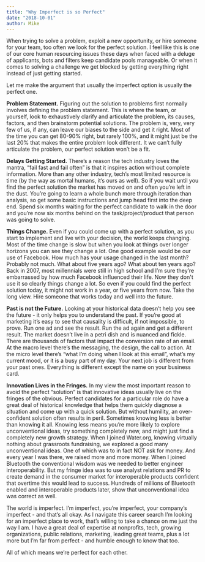 ```yaml
---
title: "Why Imperfect is so Perfect"
date: "2018-10-01"
author: Mike
---
```


When trying to solve a problem, exploit a new opportunity, or hire someone for your team, too often we look for the perfect solution. I feel like this is one of our core human resourcing issues these days when faced with a deluge of applicants, bots and filters keep candidate pools manageable. Or when it comes to solving a challenge we get blocked by getting everything right instead of just getting started.

<!-- more -->

Let me make the argument that usually the imperfect option is usually the perfect one.

**Problem Statement.** Figuring out the solution to problems first normally involves defining the problem statement. This is where the team, or yourself, look to exhaustively clarify and articulate the problem, its causes, factors, and then brainstorm potential solutions. The problem is, very, very few of us, if any, can leave our biases to the side and get it right. Most of the time you can get 80-90% right, but rarely 100%, and it might just be the last 20% that makes the entire problem look different. It we can’t fully articulate the problem, our perfect solution won’t be a fit.

**Delays Getting Started.** There’s a reason the tech industry loves the mantra, “fail fast and fail often” is that it inspires action without complete information. More than any other industry, tech’s most limited resource is time (by the way as mortal humans, it’s ours as well). So if you wait until you find the perfect solution the market has moved on and often you’re left in the dust. You’re going to learn a whole bunch more through iteration than analysis, so get some basic instructions and jump head first into the deep end. Spend six months waiting for the perfect candidate to walk in the door and you’re now six months behind on the task/project/product that person was going to solve.

**Things Change.** Even if you could come up with a perfect solution, as you start to implement and live with your decision, the world keeps changing. Most of the time change is slow but when you look at things over longer horizons you can see they change a lot. One good example would be our use of Facebook. How much has your usage changed in the last month? Probably not much. What about five years ago? What about ten years ago? Back in 2007, most millennials were still in high school and I’m sure they’re embarrassed by how much Facebook influenced their life. Now they don't use it so clearly things change a lot. So even if you could find the perfect solution today, it might not work in a year, or five years from now. Take the long view. Hire someone that works today and well into the future.

**Past is not the Future.** Looking at your historical data doesn’t help you see the future - it only helps you to understand the past. If you’re good at marketing it’s easy to see that causality is difficult, if not impossible, to prove. Run one ad and see the result. Run the ad again and get a different result. The market doesn’t live in a petri dish and is nuanced and fickle. There are thousands of factors that impact the conversion rate of an email. At the macro level there’s the messaging, the design, the call to action. At the micro level there’s “what I’m doing when I look at this email”, what’s my current mood, or it is a busy part of my day. Your next job is different from your past ones. Everything is different except the name on your business card.

**Innovation Lives in the Fringes.** In my view the most important reason to avoid the perfect “solution” is that innovative ideas usually live on the fringes of the obvious. Perfect candidates for a particular role do have a great deal of historical knowledge that helps them quickly diagnose a situation and come up with a quick solution. But without humility, an over-confident solution often results in peril. Sometimes knowing less is better than knowing it all. Knowing less means you’re more likely to explore unconventional ideas, try something completely new, and might just find a completely new growth strategy. When I joined Water.org, knowing virtually nothing about grassroots fundraising, we explored a good many unconventional ideas. One of which was to in fact NOT ask for money. And every year I was there, we raised more and more money. When I joined Bluetooth the conventional wisdom was we needed to better engineer interoperability. But my fringe idea was to use analyst relations and PR to create demand in the consumer market for interoperable products confident that overtime this would lead to success. Hundreds of millions of Bluetooth enabled and interoperable products later, show that unconventional idea was correct as well.

The world is imperfect. I’m imperfect, you’re imperfect, your company’s imperfect - and that’s all okay. As I navigate this career search I’m looking for an imperfect place to work, that’s willing to take a chance on me just the way I am. I have a great deal of expertise at nonprofits, tech, growing organizations, public relations, marketing, leading great teams, plus a lot more but I’m far from perfect - and humble enough to know that too.

All of which means we’re perfect for each other.
